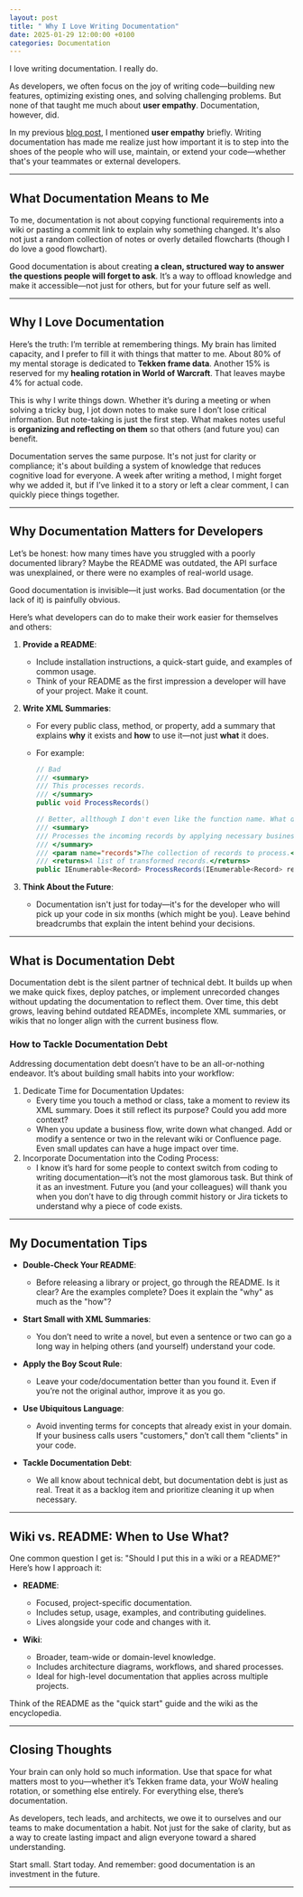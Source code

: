 ```yaml
---
layout: post
title: " Why I Love Writing Documentation"
date: 2025-01-29 12:00:00 +0100
categories: Documentation
---
```


I love writing documentation. I really do.

As developers, we often focus on the joy of writing code—building new features, optimizing existing ones, and solving challenging problems. But none of that taught me much about **user empathy**. Documentation, however, did.

In my previous [blog post](https://wilvanbil.github.io/WilvanBil/nuget/package/2025/01/23/what-ive-learned-while-updating-my-nuget-package.html), I mentioned **user empathy** briefly. Writing documentation has made me realize just how important it is to step into the shoes of the people who will use, maintain, or extend your code—whether that's your teammates or external developers.

---

## What Documentation Means to Me

To me, documentation is not about copying functional requirements into a wiki or pasting a commit link to explain why something changed. It's also not just a random collection of notes or overly detailed flowcharts (though I do love a good flowchart).

Good documentation is about creating **a clean, structured way to answer the questions people will forget to ask**. It’s a way to offload knowledge and make it accessible—not just for others, but for your future self as well.

---

## Why I Love Documentation

Here’s the truth: I’m terrible at remembering things. My brain has limited capacity, and I prefer to fill it with things that matter to me. About 80% of my mental storage is dedicated to **Tekken frame data**. Another 15% is reserved for my **healing rotation in World of Warcraft**. That leaves maybe 4% for actual code.

This is why I write things down. Whether it’s during a meeting or when solving a tricky bug, I jot down notes to make sure I don’t lose critical information. But note-taking is just the first step. What makes notes useful is **organizing and reflecting on them** so that others (and future you) can benefit.

Documentation serves the same purpose. It's not just for clarity or compliance; it's about building a system of knowledge that reduces cognitive load for everyone. A week after writing a method, I might forget why we added it, but if I’ve linked it to a story or left a clear comment, I can quickly piece things together.

---

## Why Documentation Matters for Developers

Let’s be honest: how many times have you struggled with a poorly documented library? Maybe the README was outdated, the API surface was unexplained, or there were no examples of real-world usage.

Good documentation is invisible—it just works. Bad documentation (or the lack of it) is painfully obvious.

Here’s what developers can do to make their work easier for themselves and others:

1. **Provide a README**:
   - Include installation instructions, a quick-start guide, and examples of common usage.
   - Think of your README as the first impression a developer will have of your project. Make it count.

2. **Write XML Summaries**:
   - For every public class, method, or property, add a summary that explains **why** it exists and **how** to use it—not just **what** it does.
   - For example:

     ```csharp
     // Bad
     /// <summary>
     /// This processes records.
     /// </summary>
     public void ProcessRecords()

     // Better, allthough I don't even like the function name. What does Process even mean?
     /// <summary>
     /// Processes the incoming records by applying necessary business rules and transformations.
     /// </summary>
     /// <param name="records">The collection of records to process.</param>
     /// <returns>A list of transformed records.</returns>
     public IEnumerable<Record> ProcessRecords(IEnumerable<Record> records)
     ```

3. **Think About the Future**:
   - Documentation isn't just for today—it's for the developer who will pick up your code in six months (which might be you). Leave behind breadcrumbs that explain the intent behind your decisions.

---

## What is Documentation Debt

Documentation debt is the silent partner of technical debt. It builds up when we make quick fixes, deploy patches, or implement unrecorded changes without updating the documentation to reflect them. Over time, this debt grows, leaving behind outdated READMEs, incomplete XML summaries, or wikis that no longer align with the current business flow.

### How to Tackle Documentation Debt

Addressing documentation debt doesn’t have to be an all-or-nothing endeavor. It’s about building small habits into your workflow:

1. Dedicate Time for Documentation Updates:
      - Every time you touch a method or class, take a moment to review its XML summary. Does it still reflect its purpose? Could you add more context?
      - When you update a business flow, write down what changed. Add or modify a sentence or two in the relevant wiki or Confluence page. Even small updates can have a huge impact over time.
2. Incorporate Documentation into the Coding Process:
      - I know it’s hard for some people to context switch from coding to writing documentation—it’s not the most glamorous task. But think of it as an investment. Future you (and your colleagues) will thank you when you don’t have to dig through commit history or Jira tickets to understand why a piece of code exists.

---

## My Documentation Tips

- **Double-Check Your README**:
  - Before releasing a library or project, go through the README. Is it clear? Are the examples complete? Does it explain the "why" as much as the "how"?

- **Start Small with XML Summaries**:
  - You don’t need to write a novel, but even a sentence or two can go a long way in helping others (and yourself) understand your code.

- **Apply the Boy Scout Rule**:
  - Leave your code/documentation better than you found it. Even if you’re not the original author, improve it as you go.

- **Use Ubiquitous Language**:
  - Avoid inventing terms for concepts that already exist in your domain. If your business calls users "customers," don’t call them "clients" in your code.
  
- **Tackle Documentation Debt**:
  - We all know about technical debt, but documentation debt is just as real. Treat it as a backlog item and prioritize cleaning it up when necessary.

---

## Wiki vs. README: When to Use What?

One common question I get is: "Should I put this in a wiki or a README?" Here’s how I approach it:

- **README**:
  - Focused, project-specific documentation.
  - Includes setup, usage, examples, and contributing guidelines.
  - Lives alongside your code and changes with it.

- **Wiki**:
  - Broader, team-wide or domain-level knowledge.
  - Includes architecture diagrams, workflows, and shared processes.
  - Ideal for high-level documentation that applies across multiple projects.

Think of the README as the "quick start" guide and the wiki as the encyclopedia.

---

## Closing Thoughts

Your brain can only hold so much information. Use that space for what matters most to you—whether it’s Tekken frame data, your WoW healing rotation, or something else entirely. For everything else, there’s documentation.

As developers, tech leads, and architects, we owe it to ourselves and our teams to make documentation a habit. Not just for the sake of clarity, but as a way to create lasting impact and align everyone toward a shared understanding.

Start small. Start today. And remember: good documentation is an investment in the future.

---
